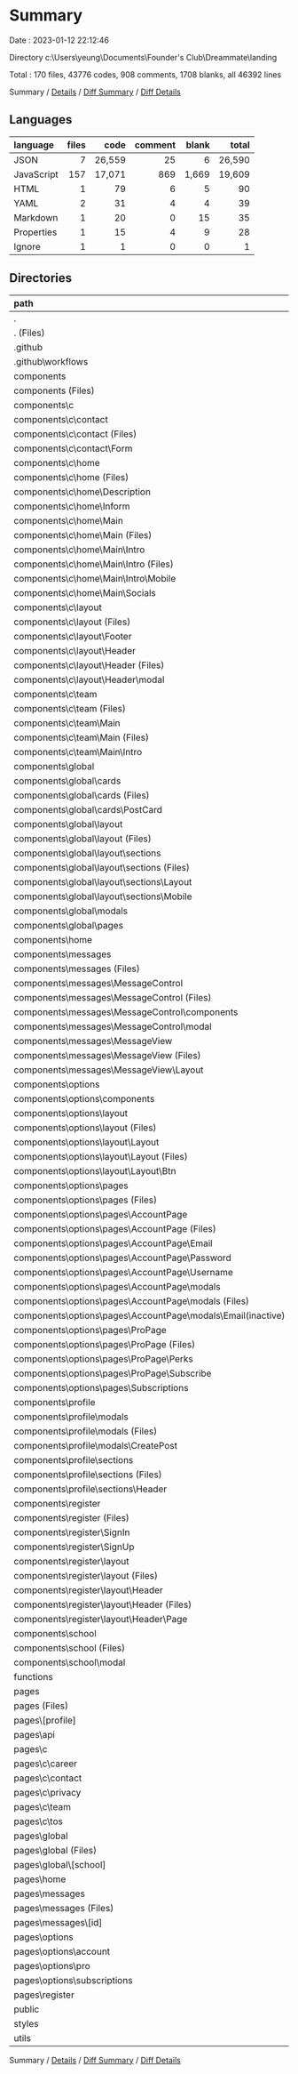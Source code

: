 # Summary

Date : 2023-01-12 22:12:46

Directory c:\\Users\\yeung\\Documents\\Founder's Club\\Dreammate\\landing

Total : 170 files,  43776 codes, 908 comments, 1708 blanks, all 46392 lines

Summary / [Details](details.md) / [Diff Summary](diff.md) / [Diff Details](diff-details.md)

## Languages
| language | files | code | comment | blank | total |
| :--- | ---: | ---: | ---: | ---: | ---: |
| JSON | 7 | 26,559 | 25 | 6 | 26,590 |
| JavaScript | 157 | 17,071 | 869 | 1,669 | 19,609 |
| HTML | 1 | 79 | 6 | 5 | 90 |
| YAML | 2 | 31 | 4 | 4 | 39 |
| Markdown | 1 | 20 | 0 | 15 | 35 |
| Properties | 1 | 15 | 4 | 9 | 28 |
| Ignore | 1 | 1 | 0 | 0 | 1 |

## Directories
| path | files | code | comment | blank | total |
| :--- | ---: | ---: | ---: | ---: | ---: |
| . | 170 | 43,776 | 908 | 1,708 | 46,392 |
| . (Files) | 9 | 20,426 | 30 | 30 | 20,486 |
| .github | 2 | 31 | 4 | 4 | 39 |
| .github\\workflows | 2 | 31 | 4 | 4 | 39 |
| components | 123 | 13,791 | 716 | 1,279 | 15,786 |
| components (Files) | 6 | 950 | 30 | 64 | 1,044 |
| components\\c | 30 | 1,896 | 0 | 161 | 2,057 |
| components\\c\\contact | 3 | 364 | 0 | 22 | 386 |
| components\\c\\contact (Files) | 1 | 32 | 0 | 4 | 36 |
| components\\c\\contact\\Form | 2 | 332 | 0 | 18 | 350 |
| components\\c\\home | 16 | 979 | 0 | 85 | 1,064 |
| components\\c\\home (Files) | 3 | 80 | 0 | 12 | 92 |
| components\\c\\home\\Description | 2 | 107 | 0 | 7 | 114 |
| components\\c\\home\\Inform | 2 | 65 | 0 | 6 | 71 |
| components\\c\\home\\Main | 9 | 727 | 0 | 60 | 787 |
| components\\c\\home\\Main (Files) | 2 | 85 | 0 | 7 | 92 |
| components\\c\\home\\Main\\Intro | 5 | 549 | 0 | 43 | 592 |
| components\\c\\home\\Main\\Intro (Files) | 3 | 297 | 0 | 23 | 320 |
| components\\c\\home\\Main\\Intro\\Mobile | 2 | 252 | 0 | 20 | 272 |
| components\\c\\home\\Main\\Socials | 2 | 93 | 0 | 10 | 103 |
| components\\c\\layout | 7 | 406 | 0 | 40 | 446 |
| components\\c\\layout (Files) | 2 | 68 | 0 | 8 | 76 |
| components\\c\\layout\\Footer | 2 | 156 | 0 | 13 | 169 |
| components\\c\\layout\\Header | 3 | 182 | 0 | 19 | 201 |
| components\\c\\layout\\Header (Files) | 2 | 118 | 0 | 13 | 131 |
| components\\c\\layout\\Header\\modal | 1 | 64 | 0 | 6 | 70 |
| components\\c\\team | 4 | 147 | 0 | 14 | 161 |
| components\\c\\team (Files) | 1 | 50 | 0 | 5 | 55 |
| components\\c\\team\\Main | 3 | 97 | 0 | 9 | 106 |
| components\\c\\team\\Main (Files) | 1 | 33 | 0 | 3 | 36 |
| components\\c\\team\\Main\\Intro | 2 | 64 | 0 | 6 | 70 |
| components\\global | 12 | 1,664 | 8 | 147 | 1,819 |
| components\\global\\cards | 3 | 744 | 4 | 54 | 802 |
| components\\global\\cards (Files) | 1 | 80 | 2 | 15 | 97 |
| components\\global\\cards\\PostCard | 2 | 664 | 2 | 39 | 705 |
| components\\global\\layout | 7 | 638 | 2 | 66 | 706 |
| components\\global\\layout (Files) | 1 | 49 | 2 | 12 | 63 |
| components\\global\\layout\\sections | 6 | 589 | 0 | 54 | 643 |
| components\\global\\layout\\sections (Files) | 2 | 364 | 0 | 27 | 391 |
| components\\global\\layout\\sections\\Layout | 2 | 91 | 0 | 8 | 99 |
| components\\global\\layout\\sections\\Mobile | 2 | 134 | 0 | 19 | 153 |
| components\\global\\modals | 1 | 263 | 2 | 23 | 288 |
| components\\global\\pages | 1 | 19 | 0 | 4 | 23 |
| components\\home | 3 | 187 | 0 | 17 | 204 |
| components\\messages | 12 | 1,859 | 26 | 205 | 2,090 |
| components\\messages (Files) | 2 | 355 | 13 | 66 | 434 |
| components\\messages\\MessageControl | 5 | 912 | 9 | 87 | 1,008 |
| components\\messages\\MessageControl (Files) | 2 | 260 | 2 | 26 | 288 |
| components\\messages\\MessageControl\\components | 1 | 145 | 2 | 16 | 163 |
| components\\messages\\MessageControl\\modal | 2 | 507 | 5 | 45 | 557 |
| components\\messages\\MessageView | 5 | 592 | 4 | 52 | 648 |
| components\\messages\\MessageView (Files) | 3 | 328 | 0 | 24 | 352 |
| components\\messages\\MessageView\\Layout | 2 | 264 | 4 | 28 | 296 |
| components\\options | 30 | 2,240 | 122 | 278 | 2,640 |
| components\\options\\components | 1 | 184 | 2 | 14 | 200 |
| components\\options\\layout | 4 | 183 | 0 | 23 | 206 |
| components\\options\\layout (Files) | 1 | 72 | 0 | 8 | 80 |
| components\\options\\layout\\Layout | 3 | 111 | 0 | 15 | 126 |
| components\\options\\layout\\Layout (Files) | 1 | 53 | 0 | 7 | 60 |
| components\\options\\layout\\Layout\\Btn | 2 | 58 | 0 | 8 | 66 |
| components\\options\\pages | 25 | 1,873 | 120 | 241 | 2,234 |
| components\\options\\pages (Files) | 3 | 124 | 0 | 17 | 141 |
| components\\options\\pages\\AccountPage | 15 | 1,320 | 10 | 178 | 1,508 |
| components\\options\\pages\\AccountPage (Files) | 3 | 119 | 2 | 26 | 147 |
| components\\options\\pages\\AccountPage\\Email | 2 | 107 | 0 | 15 | 122 |
| components\\options\\pages\\AccountPage\\Password | 2 | 108 | 0 | 18 | 126 |
| components\\options\\pages\\AccountPage\\Username | 2 | 110 | 0 | 17 | 127 |
| components\\options\\pages\\AccountPage\\modals | 6 | 876 | 8 | 102 | 986 |
| components\\options\\pages\\AccountPage\\modals (Files) | 3 | 655 | 8 | 75 | 738 |
| components\\options\\pages\\AccountPage\\modals\\Email(inactive) | 3 | 221 | 0 | 27 | 248 |
| components\\options\\pages\\ProPage | 6 | 356 | 78 | 33 | 467 |
| components\\options\\pages\\ProPage (Files) | 2 | 65 | 0 | 6 | 71 |
| components\\options\\pages\\ProPage\\Perks | 2 | 116 | 0 | 8 | 124 |
| components\\options\\pages\\ProPage\\Subscribe | 2 | 175 | 78 | 19 | 272 |
| components\\options\\pages\\Subscriptions | 1 | 73 | 32 | 13 | 118 |
| components\\profile | 13 | 2,493 | 524 | 226 | 3,243 |
| components\\profile\\modals | 7 | 1,303 | 330 | 140 | 1,773 |
| components\\profile\\modals (Files) | 3 | 683 | 318 | 78 | 1,079 |
| components\\profile\\modals\\CreatePost | 4 | 620 | 12 | 62 | 694 |
| components\\profile\\sections | 6 | 1,190 | 194 | 86 | 1,470 |
| components\\profile\\sections (Files) | 3 | 316 | 2 | 32 | 350 |
| components\\profile\\sections\\Header | 3 | 874 | 192 | 54 | 1,120 |
| components\\register | 13 | 2,159 | 4 | 145 | 2,308 |
| components\\register (Files) | 2 | 142 | 0 | 18 | 160 |
| components\\register\\SignIn | 2 | 190 | 0 | 7 | 197 |
| components\\register\\SignUp | 3 | 1,586 | 4 | 99 | 1,689 |
| components\\register\\layout | 6 | 241 | 0 | 21 | 262 |
| components\\register\\layout (Files) | 2 | 79 | 0 | 9 | 88 |
| components\\register\\layout\\Header | 4 | 162 | 0 | 12 | 174 |
| components\\register\\layout\\Header (Files) | 2 | 63 | 0 | 6 | 69 |
| components\\register\\layout\\Header\\Page | 2 | 99 | 0 | 6 | 105 |
| components\\school | 4 | 343 | 2 | 36 | 381 |
| components\\school (Files) | 3 | 208 | 0 | 21 | 229 |
| components\\school\\modal | 1 | 135 | 2 | 15 | 152 |
| functions | 4 | 6,191 | 77 | 13 | 6,281 |
| pages | 24 | 3,040 | 73 | 334 | 3,447 |
| pages (Files) | 4 | 384 | 6 | 48 | 438 |
| pages\\[profile] | 1 | 154 | 3 | 24 | 181 |
| pages\\api | 5 | 106 | 10 | 22 | 138 |
| pages\\c | 5 | 1,037 | 0 | 35 | 1,072 |
| pages\\c\\career | 1 | 68 | 0 | 6 | 74 |
| pages\\c\\contact | 1 | 89 | 0 | 8 | 97 |
| pages\\c\\privacy | 1 | 140 | 0 | 8 | 148 |
| pages\\c\\team | 1 | 49 | 0 | 7 | 56 |
| pages\\c\\tos | 1 | 691 | 0 | 6 | 697 |
| pages\\global | 2 | 608 | 12 | 79 | 699 |
| pages\\global (Files) | 1 | 296 | 6 | 38 | 340 |
| pages\\global\\[school] | 1 | 312 | 6 | 41 | 359 |
| pages\\home | 1 | 297 | 25 | 41 | 363 |
| pages\\messages | 2 | 80 | 0 | 11 | 91 |
| pages\\messages (Files) | 1 | 69 | 0 | 7 | 76 |
| pages\\messages\\[id] | 1 | 11 | 0 | 4 | 15 |
| pages\\options | 3 | 158 | 3 | 32 | 193 |
| pages\\options\\account | 1 | 30 | 0 | 5 | 35 |
| pages\\options\\pro | 1 | 98 | 3 | 22 | 123 |
| pages\\options\\subscriptions | 1 | 30 | 0 | 5 | 35 |
| pages\\register | 1 | 216 | 14 | 42 | 272 |
| public | 1 | 79 | 6 | 5 | 90 |
| styles | 1 | 47 | 0 | 6 | 53 |
| utils | 6 | 171 | 2 | 37 | 210 |

Summary / [Details](details.md) / [Diff Summary](diff.md) / [Diff Details](diff-details.md)